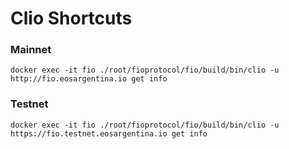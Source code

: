 # Clio Shortcuts

### Mainnet
    docker exec -it fio ./root/fioprotocol/fio/build/bin/clio -u http://fio.eosargentina.io get info

### Testnet
    docker exec -it fio ./root/fioprotocol/fio/build/bin/clio -u https://fio.testnet.eosargentina.io get info
